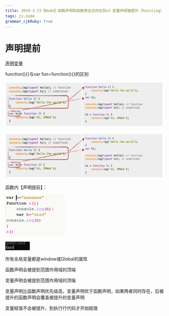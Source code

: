 ```yaml
---
title: 2019-3-23【Node】函数声明和函数表达式的区别=》变量声明被提升（hoisting）的机制 
tags: js,node
grammar_cjkRuby: true
---
```


# 声明提前

[声明变量](https://blog.csdn.net/qq673318522/article/details/50810650)

function(){}与var fun=function(){}的区别

![书写顺序](https://www.github.com/Merlynr/Markdown/raw/noteImg/小书匠/1553337634581.png)

![声明顺序](https://www.github.com/Merlynr/Markdown/raw/noteImg/小书匠/1553337644511.png)

函数内【声明提前】：

![enter description here](https://www.github.com/Merlynr/Markdown/raw/noteImg/小书匠/1553341605258.png)

![enter description here](https://www.github.com/Merlynr/Markdown/raw/noteImg/小书匠/1553341616153.png)


所有全局变量都是window或Global的属性

函数声明会被提到范围作用域的顶端

变量声明会被提到范围作用域的顶端

变量声明比函数声明优先级高，变量声明优于函数声明，如果两者同时存在，后被提升的函数声明会覆盖被提升的变量声明

变量赋值不会被提升，到执行行代码才开始赋值


